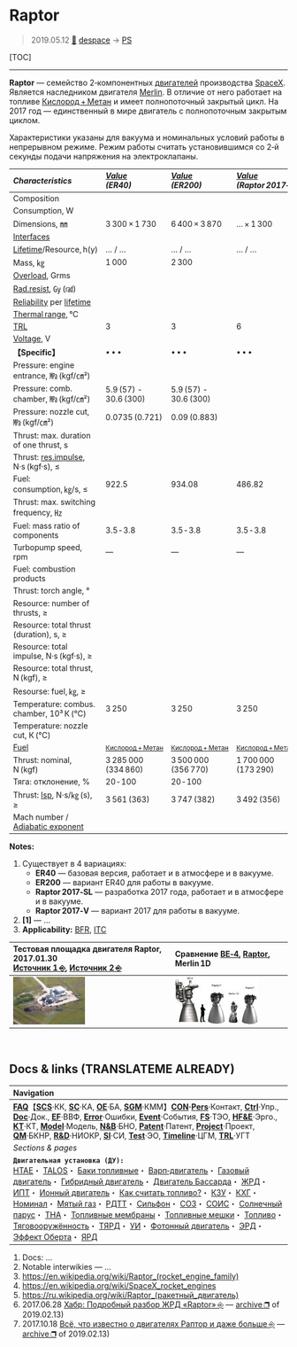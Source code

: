 # Raptor
> 2019.05.12 [🚀](../index/index.md) [despace](index.md) → [PS](ps.md)

[TOC]

---

**Raptor** — семейство 2‑компонентных [двигателей](ps.md) производства [SpaceX](zz_spacex.md). Является наследником двигателя [Merlin](merlin.md). В отличие от него работает на топливе [Кислород + Метан](o_plus.md) и имеет полнопоточный закрытый цикл. На 2017 год — единственный в мире двигатель с полнопоточным закрытым циклом.

Характеристики указаны для вакуума и номинальных условий работы в непрерывном режиме. Режим работы считать установившимся со 2‑й секунды подачи напряжения на электроклапаны.

|*Characteristics*|*[Value](si.md)<br> (ER40)*|*[Value](si.md)<br> (ER200)*|*[Value](si.md)<br> (Raptor 2017‑SL)*|*[Value](si.md)<br> (Raptor 2017‑V)*|
|:--|:--|:--|:--|:--|
|Composition| | | | |
|Consumption, W| | | | |
|Dimensions, ㎜|3 300 × 1 730|6 400 × 3 870|… × 1 300|… × 2 400|
|[Interfaces](interface.md)| | | | |
|[Lifetime](lifetime.md)/Resource, h(y)|… / …|… / …|… / …|… / …|
|Mass, ㎏|1 000|2 300| | |
|[Overload](vibration.md), Grms| | | | |
|[Rad.resist](ion_rad.md), ㏉ (㎭)| | | | |
|[Reliability](qm.md) per [lifetime](lifetime.md)| | | | |
|[Thermal range](tcs.md), ℃| | | | |
|[TRL](trl.md)|3|3|6|6|
|[Voltage](voltage.md), V| | | | |
|**【Specific】**|• • •|• • •|• • •|• • •|
|Pressure: engine entrance, ㎫ (kgf/㎝²)| | | | |
|Pressure: comb. chamber, ㎫ (kgf/㎝²)|5.9 (57) - 30.6 (300)|5.9 (57) - 30.6 (300)| | |
|Pressure: nozzle cut, ㎫ (kgf/㎝²)|0.0735 (0.721)|0.09 (0.883)| | |
|Thrust: max. duration of one thrust, s| | | | |
|Thrust: [res.impulse](ing.md), N·s (kgf·s), ≤| | | | |
|Fuel: consumption, ㎏/s, ≤|922.5|934.08|486.82|516.58|
|Thrust: max. switching frequency, ㎐| | | | |
|Fuel: mass ratio of components|3.5 ‑ 3.8|3.5 ‑ 3.8|3.5 ‑ 3.8|3.5 ‑ 3.8|
|Turbopump speed, rpm|—|—|—|—|
|Fuel: combustion products| | | | |
|Thrust: torch angle, °| | | | |
|Resource: number of thrusts, ≥| | | | |
|Resource: total thrust (duration), s, ≥| | | | |
|Resource: total impulse, N·s (kgf·s), ≥| |
|Resource: total thrust, N (kgf), ≥| | | | |
|Resourse: fuel, ㎏, ≥| | | | |
|Temperature: combus. chamber, 10³ К (℃)|3 250|3 250|3 250|3 250|
|Temperature: nozzle cut, К (℃)| | | | |
|[Fuel](fuel.md)|<small>[Кислород + Метан](o_plus.md)</small>|<small>[Кислород + Метан](o_plus.md)|<small>[Кислород + Метан](o_plus.md)|<small>[Кислород + Метан](o_plus.md)|
|Thrust: nominal, N (kgf)|3 285 000<br> (334 860)|3 500 000<br> (356 770)|1 700 000<br> (173 290)|1 900 000<br> (193 680)|
|Тяга: отклонение, % |20 ‑ 100|20 ‑ 100| | |
|Thrust: [Isp](isp.md), N·s/㎏ (s), ≥|3 561 (363)|3 747 (382)|3 492 (356)|3 678 (375)|
|Mach number / [Adiabatic exponent](heat_cr.md)| | | | |

**Notes:**

   1. Существует в 4 вариациях:
      - **ER40** — базовая версия, работает и в атмосфере и в вакууме.
      - **ER200** — вариант ER40 для работы в вакууме.
      - **Raptor 2017‑SL** — разработка 2017 года, работает и в атмосфере и в вакууме.
      - **Raptor 2017‑V** — вариант 2017 для работы в вакууме.
   1. **[1]** — …
   1. **Applicability:** [BFR](bfr.md), [ITC](itc.md)

|Тестовая площадка двигателя Raptor, 2017.01.30<br> [Источник 1 ⎆](https://www.reddit.com/r/engineteststands/comments/43lmbn/spacexs_raptor_test_stand_under_construction_at/), [Источник 2 ⎆](http://pictures.jtbuice.com/SpaceX-2/McGregor-Flyover-1-30-2016/)|Сравнение [BE‑4](be_4.md), [Raptor](raptor.md), Merlin 1D|
|:--|:--|
|[![](f/ps/r/raptor_test_stand_20170130_thumb.jpg)](f/ps/r/raptor_test_stand_20170130.jpg)|[![](f/ps/be4_m1d_raptor_comparison1_thumb.jpg)](f/ps/be4_m1d_raptor_comparison1.png)|



<p style="page-break-after:always"> </p>

## Docs & links (TRANSLATEME ALREADY)
|Navigation|
|:--|
|**[FAQ](faq.md)**【**[SCS](scs.md)**·КК, **[SC](sc.md)**·КА, **[OE](oe.md)**·БА, **[SGM](sgm.md)**·КММ】**[CON](contact.md)·[Pers](person.md)**·Контакт, **[Ctrl](control.md)**·Упр., **[Doc](doc.md)**·Док., **[EF](ef.md)**·ВВФ, **[Error](error.md)**·Ошибки, **[Event](event.md)**·События, **[FS](fs.md)**·ТЭО, **[HF&E](hfe.md)**·Эрго., **[KT](kt.md)**·КТ, **[Model](model.md)**·Модель, **[N&B](nnb.md)**·БНО, **[Patent](патент.md)**·Патент, **[Project](project.md)**·Проект, **[QM](qm.md)**·БКНР, **[R&D](rnd.md)**·НИОКР, **[SI](si.md)**·СИ, **[Test](test.md)**·ЭО, **[Timeline](timeline.md)**·ЦГМ, **[TRL](trl.md)**·УГТ|
|*Sections & pages*|
|**`Двигательная установка (ДУ):`**<br> [HTAE](htae.md)・ [TALOS](talos.md)・ [Баки топливные](fuel_tank.md)・ [Варп‑двигатель](warp_drive.md)・ [Газовый двигатель](cgt.md)・ [Гибридный двигатель](гбрд.md)・ [Двигатель Бассарда](bussard_ramjet.md)・ [ЖРД](lpr.md)・ [ИПТ](ing.md)・ [Ионный двигатель](иод.md)・ [Как считать топливо?](si.md)・ [КЗУ](cinu.md)・ [КХГ](cgs.md)・ [Номинал](nominal.md)・ [Мятый газ](exhsteam.md)・ [РДТТ](spr.md)・ [Сильфон](сильфон.md)・ [СОЗ](соз.md)・ [СОИС](соис.md)・ [Солнечный парус](солнечный_парус.md)・ [ТНА](turbopump.md)・ [Топливные мембраны](топливные_мембраны.md)・ [Топливные мешки](топливные_мешки.md)・ [Топливо](fuel.md)・ [Тяговооружённость](ttwr.md)・ [ТЯРД](тярд.md)・ [УИ](isp.md)・ [Фотонный двигатель](фотонный_двигатель.md)・ [ЭРД](epsp.md)・ [Эффект Оберта](oberth_eff.md)・ [ЯРД](ntr.md)|

   1. Docs: …
   1. Notable interwikies — …
   1. <https://en.wikipedia.org/wiki/Raptor_(rocket_engine_family)>
   1. <https://en.wikipedia.org/wiki/SpaceX_rocket_engines>
   1. <https://ru.wikipedia.org/wiki/Raptor_(ракетный_двигатель)>
   1. 2017.06.28 [Хабр: Подробный разбор ЖРД «Raptor» ⎆](https://geektimes.ru/post/290549/) — [archive ❐](f/archive/20170628_1.pdf) of 2019.02.13)
   1. 2017.10.18 [Всё, что известно о двигателях Раптор и даже больше ⎆](https://elonmusk.su/vse-chto-izvestno-o-dvigatelyakh-raptor-i-dazhe-bolshe/) — [archive ❐](f/archive/20171018_1.pdf) of 2019.02.13)
